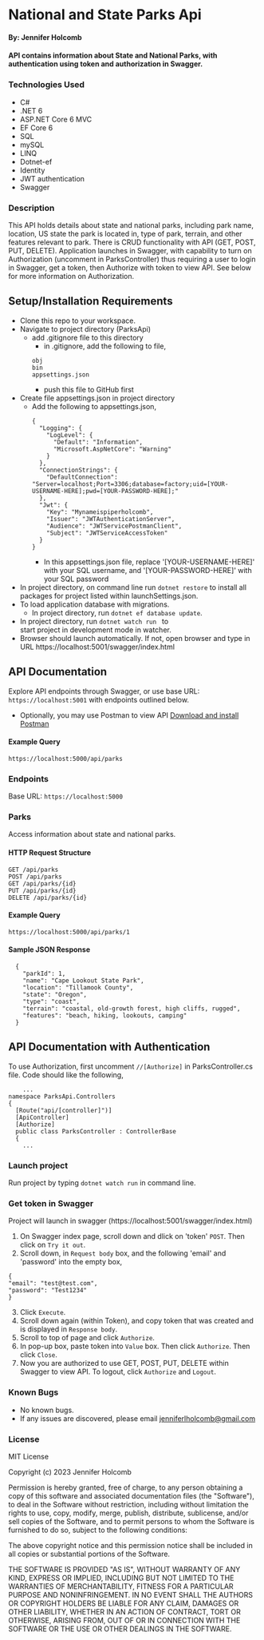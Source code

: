 # National and State Parks Api

#### By: Jennifer Holcomb

#### API contains information about State and National Parks, with authentication using token and authorization in Swagger.

### Technologies Used

* C#
* .NET 6
* ASP.NET Core 6 MVC
* EF Core 6
* SQL
* mySQL
* LINQ
* Dotnet-ef
* Identity
* JWT authentication
* Swagger

### Description

This API holds details about state and national parks, including park name, location, US state the park is located in, type of park, terrain, and other features relevant to park. There is CRUD functionality with API (GET, POST, PUT, DELETE). Application launches in Swagger, with capability to turn on Authorization (uncomment in ParksController) thus requiring a user to login in Swagger, get a token, then Authorize with token to view API. See below for more information on Authorization.

## Setup/Installation Requirements

* Clone this repo to your workspace.
* Navigate to project directory  (ParksApi)
  * add .gitignore file to this directory
    * in .gitignore, add the following to file, 
    ```
    obj
    bin
    appsettings.json
    ```
    * push this file to GitHub first
* Create file appsettings.json in project directory
  * Add the following to appsettings.json,
    ```
    {
      "Logging": {
        "LogLevel": {
          "Default": "Information",
          "Microsoft.AspNetCore": "Warning"
        }
      },
      "ConnectionStrings": {
        "DefaultConnection": "Server=localhost;Port=3306;database=factory;uid=[YOUR-USERNAME-HERE];pwd=[YOUR-PASSWORD-HERE];"
      },
      "Jwt": {
        "Key": "Mynameispiperholcomb",
        "Issuer": "JWTAuthenticationServer",
        "Audience": "JWTServicePostmanClient",
        "Subject": "JWTServiceAccessToken"
      }      
    }
    ```
    * In this appsettings.json file, replace '[YOUR-USERNAME-HERE]' with your SQL username, and '[YOUR-PASSWORD-HERE]' with your SQL password
* In project directory, on command line run ```dotnet restore``` to install all packages for project listed within launchSettings.json.
* To load application database with migrations.
    * In project directory, run ```dotnet ef database update```.
* In project directory, run ```dotnet watch run ``` to  
  start project in development mode in watcher.
* Browser should launch automatically. If not, open browser and type in URL https://localhost:5001/swagger/index.html

## API Documentation
Explore API endpoints through Swagger, or use base URL: `https://localhost:5001` with endpoints outlined below.
  * Optionally, you may use Postman to view API [Download and install Postman](https://www.postman.com/downloads/)

#### Example Query
```
https://localhost:5000/api/parks
```
### Endpoints
Base URL: `https://localhost:5000`

### Parks
Access information about state and national parks.

#### HTTP Request Structure
```
GET /api/parks
POST /api/parks
GET /api/parks/{id}
PUT /api/parks/{id}
DELETE /api/parks/{id}
```

#### Example Query
```
https://localhost:5000/api/parks/1
```

#### Sample JSON Response
```
  {
    "parkId": 1,
    "name": "Cape Lookout State Park",
    "location": "Tillamook County",
    "state": "Oregon",
    "type": "coast",
    "terrain": "coastal, old-growth forest, high cliffs, rugged",
    "features": "beach, hiking, lookouts, camping"
  }
```
## API Documentation with Authentication

To use Authorization, first uncomment ```//[Authorize]``` in ParksController.cs file. Code should like the following,
```
    ...
namespace ParksApi.Controllers
{
  [Route("api/[controller]")]
  [ApiController]
  [Authorize]
  public class ParksController : ControllerBase
  {
    ... 
```
### Launch project
Run project by typing ```dotnet watch run``` in command line.

### Get token in Swagger
Project will launch in swagger (https://localhost:5001/swagger/index.html) 
  1. On Swagger index page, scroll down and dlick on 'token' ```POST```. Then click on ```Try it out```.
  2. Scroll down, in ```Request body``` box, and the following 'email' and 'password' into the empty box,
  ```
  {
  "email": "test@test.com",
  "password": "Test1234"
  }
  ``` 
  3. Click ```Execute```.
  4. Scroll down again (within Token), and copy token that was created and is displayed in ```Response body```.
  5. Scroll to top of page and click ```Authorize```.
  6. In pop-up box, paste token into ```Value``` box. Then click ```Authorize```. Then click ```Close```.
  7. Now you are authorized to use GET, POST, PUT, DELETE within Swagger to view API. To logout, click ```Authorize``` and ```Logout```.
  

### Known Bugs

* No known bugs. 
* If any issues are discovered, please email jenniferlholcomb@gmail.com


### License

MIT License

Copyright (c) 2023 Jennifer Holcomb

Permission is hereby granted, free of charge, to any person obtaining a copy of this software and associated documentation files (the "Software"), to deal in the Software without restriction, including without limitation the rights to use, copy, modify, merge, publish, distribute, sublicense, and/or sell copies of the Software, and to permit persons to whom the Software is furnished to do so, subject to the following conditions:

The above copyright notice and this permission notice shall be included in all copies or substantial portions of the Software.

THE SOFTWARE IS PROVIDED "AS IS", WITHOUT WARRANTY OF ANY KIND, EXPRESS OR IMPLIED, INCLUDING BUT NOT LIMITED TO THE WARRANTIES OF MERCHANTABILITY, FITNESS FOR A PARTICULAR PURPOSE AND NONINFRINGEMENT. IN NO EVENT SHALL THE AUTHORS OR COPYRIGHT HOLDERS BE LIABLE FOR ANY CLAIM, DAMAGES OR OTHER LIABILITY, WHETHER IN AN ACTION OF CONTRACT, TORT OR OTHERWISE, ARISING FROM, OUT OF OR IN CONNECTION WITH THE SOFTWARE OR THE USE OR OTHER DEALINGS IN THE SOFTWARE.
